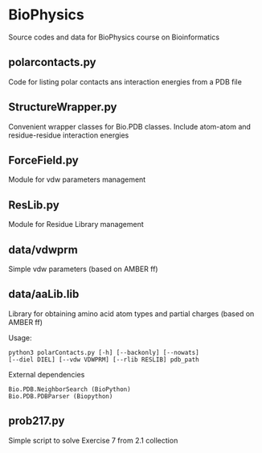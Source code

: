 # BioPhysics
Source codes and data for BioPhysics course on Bioinformatics

## polarcontacts.py
Code for listing polar contacts ans interaction energies from a PDB file

## StructureWrapper.py
Convenient wrapper classes for Bio.PDB classes.
Include atom-atom and residue-residue interaction energies

## ForceField.py
Module for vdw parameters management

## ResLib.py
Module for Residue Library management

## data/vdwprm
Simple vdw parameters (based on AMBER ff)

## data/aaLib.lib
Library for obtaining amino acid atom types and partial charges (based on AMBER ff)

Usage:

    python3 polarContacts.py [-h] [--backonly] [--nowats] 
    [--diel DIEL] [--vdw VDWPRM] [--rlib RESLIB] pdb_path


External dependencies

    Bio.PDB.NeighborSearch (BioPython)
    Bio.PDB.PDBParser (Biopython)

## prob217.py
Simple script to solve Exercise 7 from 2.1 collection
